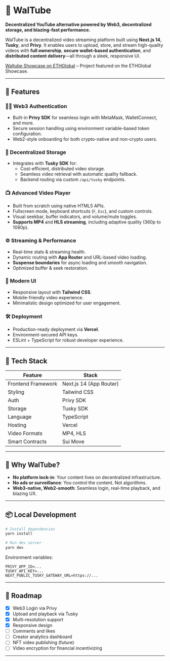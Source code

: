 
# 🎥 WalTube

**Decentralized YouTube alternative powered by Web3, decentralized storage, and blazing-fast performance.**

WalTube is a decentralized video streaming platform built using **Next.js 14**, **Tusky**, and **Privy**. It enables users to upload, store, and stream high-quality videos with **full ownership**, **secure wallet-based authentication**, and **distributed content delivery**—all through a sleek, responsive UI.

[Waltube Showcase on ETHGlobal](https://ethglobal.com/showcase/waltube-vsojp) – Project featured on the ETHGlobal Showcase.


---



## 🚀 Features

### 🧑‍💻 Web3 Authentication
- Built-in **Privy SDK** for seamless login with MetaMask, WalletConnect, and more.
- Secure session handling using environment variable-based token configuration.
- Web2-style onboarding for both crypto-native and non-crypto users.

### 📁 Decentralized Storage
- Integrates with **Tusky SDK** for:
  - Cost-efficient, distributed video storage.
  - Seamless video retrieval with automatic quality fallback.
  - Backend routing via custom `/api/tusky` endpoints.

### 📺 Advanced Video Player
- Built from scratch using native HTML5 APIs.
- Fullscreen mode, keyboard shortcuts (`F`, `Esc`), and custom controls.
- Visual seekbar, buffer indicators, and volume/mute toggles.
- **Supports MP4** and **HLS streaming**, including adaptive quality (360p to 1080p).

### ⚙️ Streaming & Performance
- Real-time stats & streaming health.
- Dynamic routing with **App Router** and URL-based video loading.
- **Suspense boundaries** for async loading and smooth navigation.
- Optimized buffer & seek restoration.

### 🎨 Modern UI
- Responsive layout with **Tailwind CSS**.
- Mobile-friendly video experience.
- Minimalistic design optimized for user engagement.

### 🛠 Deployment
- Production-ready deployment via **Vercel**.
- Environment-secured API keys.
- ESLint + TypeScript for robust developer experience.

---

## 🔐 Tech Stack

| Feature             | Stack                             |
|---------------------|------------------------------------|
| Frontend Framework  | Next.js 14 (App Router)            |
| Styling             | Tailwind CSS                      |
| Auth                | Privy SDK                         |
| Storage             | Tusky SDK                         |
| Language            | TypeScript                        |
| Hosting             | Vercel                            |
| Video Formats       | MP4, HLS                          |
| Smart Contracts     | Sui Move                          |

---

## 🧠 Why WalTube?

- **No platform lock-in**: Your content lives on decentralized infrastructure.
- **No ads or surveillance**: You control the content. Not algorithms.
- **Web3-native, Web2-smooth**: Seamless login, real-time playback, and blazing UX.

---

## 📦 Local Development

```bash
# Install dependencies
yarn install

# Run dev server
yarn dev
```

Environment variables:

```
PRIVY_APP_ID=...
TUSKY_API_KEY=...
NEXT_PUBLIC_TUSKY_GATEWAY_URL=https://...
```

---

## 🧪 Roadmap

- [x] Web3 Login via Privy
- [x] Upload and playback via Tusky
- [x] Multi-resolution support
- [x] Responsive design
- [ ] Comments and likes
- [ ] Creator analytics dashboard
- [ ] NFT video publishing (future)
- [ ] Video encryption for financial incentivizing
---
